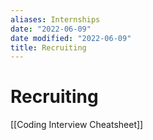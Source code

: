 ```yaml
---
aliases: Internships
date: "2022-06-09"
date modified: "2022-06-09"
title: Recruiting
---
```


# Recruiting
[[Coding Interview Cheatsheet]]
